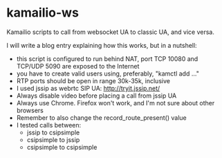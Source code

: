 kamailio-ws
===========

Kamailio scripts to call from websocket UA to classic UA, and vice versa.

I will write a blog entry explaining how this works, but in a nutshell:

- this script is configured to run behind NAT, port TCP 10080 and TCP/UDP 5090 are exposed to the Internet
- you have to create valid users using, preferably, "kamctl add ..."
- RTP ports should be open in range 30k-35k, inclusive
- I used jssip as webrtc SIP UA: http://tryit.jssip.net/
- Always disable video before placing a call from jssip UA
- Always use Chrome. Firefox won't work, and I'm not sure about other browsers
- Remember to also change the record_route_present() value
- I tested calls between:
	- jssip to csipsimple
	- csipsimple to jssip
	- csipsimple to csipsimple
